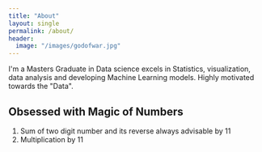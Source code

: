 ```yaml
---
title: "About"
layout: single
permalink: /about/
header:
  image: "/images/godofwar.jpg"
---
```

I'm a Masters Graduate in Data science excels in Statistics, visualization, data analysis and developing Machine Learning models. Highly motivated towards the "Data".

## Obsessed with Magic of Numbers
1. Sum of two digit number and its reverse always advisable by 11
2. Multiplication by 11
